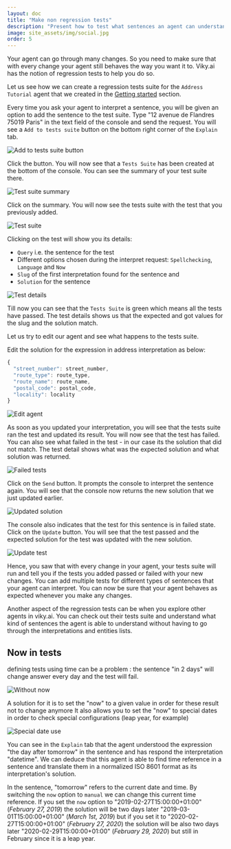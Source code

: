 ```yaml
---
layout: doc
title: "Make non regression tests"
description: "Present how to test what sentences an agent can understand and how to guarantee this behavior over time."
image: site_assets/img/social.jpg
order: 5
---
```


Your agent can go through many changes. So you need to make sure that with every change your agent still behaves the way you want it to. Viky.ai has the notion of regression tests to help you do so.

Let us see how we can create a regression tests suite for the `Address Tutorial` agent that we created in the [Getting started](/doc/guides/getting-started/) section.

Every time you ask your agent to interpret a sentence, you will be given an option to add the sentence to the test suite. Type "12 avenue de Flandres 75019 Paris" in the text field of the console and send the request. You will see a `Add to tests suite` button on the bottom right corner of the `Explain` tab.

![Add to tests suite button](img/add_test.png "Add a sentence to the tests suite")

Click the button. You will now see that a `Tests Suite` has been created at the bottom of the console. You can see the summary of your test suite there.

![Test suite summary](img/test_summary.png "Tests suite summary")

Click on the summary. You will now see the tests suite with the test that you previously added.

![Test suite](img/test_suite.png "Tests suite")

Clicking on the test will show you its details:

* `Query` i.e. the sentence for the test
* Different options chosen during the interpret request: `Spellchecking`, `Language` and `Now`
* `Slug` of the first interpretation found for the sentence and
* `Solution` for the sentence

![Test details](img/test_details.png "Test details")

Till now you can see that the `Tests Suite` is green which means all the tests have passed. The test details shows us that the expected and got values for the slug and the solution match.

Let us try to edit our agent and see what happens to the tests suite.

Edit the solution for the expression in address interpretation as below:
```javascript
{
  "street_number": street_number,
  "route_type": route_type,
  "route_name": route_name,
  "postal_code": postal_code,
  "locality": locality
}
```
![Edit agent](img/edit_agent.png "Edit your agent")

As soon as you updated your interpretation, you will see that the tests suite ran the test and updated its result. You will now see that the test has failed. You can also see what failed in the test - in our case its the solution that did not match. The test detail shows what was the expected solution and what solution was returned.

![Failed tests](img/test_fail.png "Failed test")

Click on the `Send` button. It prompts the console to interpret the sentence again. You will see that the console now returns the new solution that we just updated earlier.

![Updated solution](img/test_update.png "New solution")

The console also indicates that the test for this sentence is in failed state. Click on the `Update` button. You will see that the test passed and the expected solution for the test was updated with the new solution.

![Update test](img/test_pass.png "Test updated with the new solution")

Hence, you saw that with every change in your agent, your tests suite will run and tell you if the tests you added passed or failed with your new changes. You can add multiple tests for different types of sentences that your agent can interpret. You can now be sure that your agent behaves as expected whenever you make any changes.

Another aspect of the regression tests can be when you explore other agents in viky.ai. You can check out their tests suite and understand what kind of sentences the agent is able to understand without having to go through the interpretations and entities lists.

## Now in tests

defining tests using time can be a problem : the sentence "in 2 days" will change answer every day and the test will fail.

![Without now](img/now/need_now.png "Without now")

A solution for it is to set the "now" to a given value in order for these result not to change anymore
It also allows you to set the "now" to special dates in order to check special configurations (leap year, for example)

![Special date use](img/now/special_date.png "Special date use")




You can see in the `Explain` tab that the agent understood the expression "the day after tomorrow" in the sentence and has respond the interpretation "datetime". We can deduce that this agent is able to find time reference in a sentence and translate them in a normalized ISO 8601 format as its interpretation's solution.

In the sentence, "tomorrow" refers to the current date and time. By switching the `now` option to `manual` we can change this current time reference. If you set the `now` option to "2019-02-27T15:00:00+01:00" (_February 27, 2019_) the solution will be two days later "2019-03-01T15:00:00+01:00" (_March 1st, 2019_) but if you set it to "2020-02-27T15:00:00+01:00" (_February 27, 2020_) the solution will be also two days later "2020-02-29T15:00:00+01:00" (_February 29, 2020_) but still in February since it is a leap year.

